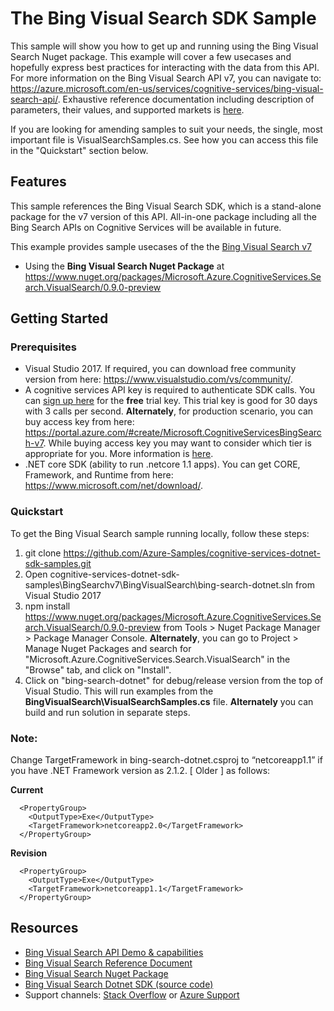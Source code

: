

# The Bing Visual Search SDK Sample

This sample will show you how to get up and running using the Bing Visual Search Nuget package. This example will cover a few usecases and hopefully express best practices for interacting with the data from this API. For more information on the Bing Visual Search API v7, you can navigate to: https://azure.microsoft.com/en-us/services/cognitive-services/bing-visual-search-api/. Exhaustive reference documentation including description of parameters, their values, and supported markets is [here](https://docs.microsoft.com/en-us/rest/api/cognitiveservices/bing-entities-api-v7-reference).

If you are looking for amending samples to suit your needs, the single, most important file is VisualSearchSamples.cs. See how you can access this file in the "Quickstart" section below.

## Features

This sample references the Bing Visual Search SDK, which is a stand-alone package for the v7 version of this API. All-in-one package including all the Bing Search APIs on Cognitive Services will be available in future.

This example provides sample usecases of the the [Bing Visual Search v7](https://azure.microsoft.com/en-us/services/cognitive-services/bing-visual-search-api/)

* Using the **Bing Visual Search Nuget Package** at https://www.nuget.org/packages/Microsoft.Azure.CognitiveServices.Search.VisualSearch/0.9.0-preview

## Getting Started

### Prerequisites

- Visual Studio 2017. If required, you can download free community version from here: https://www.visualstudio.com/vs/community/.
- A cognitive services API key is required to authenticate SDK calls. You can [sign up here](https://azure.microsoft.com/en-us/try/cognitive-services/?api=bing-visual-search-api) for the **free** trial key. This trial key is good for 30 days with 3 calls per second. **Alternately**, for production scenario, you can buy access key from here: https://portal.azure.com/#create/Microsoft.CognitiveServicesBingSearch-v7. While buying access key you may want to consider which tier is appropriate for you. More information is [here](https://azure.microsoft.com/en-us/pricing/details/cognitive-services/search-api/web/). 
- .NET core SDK (ability to run .netcore 1.1 apps). You can get CORE, Framework, and Runtime from here: https://www.microsoft.com/net/download/. 

### Quickstart

To get the Bing Visual Search sample running locally, follow these steps:

1. git clone https://github.com/Azure-Samples/cognitive-services-dotnet-sdk-samples.git
2. Open cognitive-services-dotnet-sdk-samples\BingSearchv7\BingVisualSearch\bing-search-dotnet.sln from Visual Studio 2017
3. npm install https://www.nuget.org/packages/Microsoft.Azure.CognitiveServices.Search.VisualSearch/0.9.0-preview from Tools > Nuget Package Manager > Package Manager Console. **Alternately**, you can go to Project > Manage Nuget Packages and search for "Microsoft.Azure.CognitiveServices.Search.VisualSearch" in the "Browse" tab, and click on "Install". 
4. Click on "bing-search-dotnet" for debug/release version from the top of Visual Studio. This will run examples from the **BingVisualSearch\VisualSearchSamples.cs** file. **Alternately** you can build and run solution in separate steps.

### Note: 
Change TargetFramework in bing-search-dotnet.csproj to “netcoreapp1.1” if you have .NET Framework version as 2.1.2. [ Older ] as follows:

**Current**
````  
  <PropertyGroup>
    <OutputType>Exe</OutputType>
    <TargetFramework>netcoreapp2.0</TargetFramework>
  </PropertyGroup>
````
**Revision**
````
  <PropertyGroup>
    <OutputType>Exe</OutputType>
    <TargetFramework>netcoreapp1.1</TargetFramework>
  </PropertyGroup>
````
## Resources
- [Bing Visual Search API Demo & capabilities](https://azure.microsoft.com/en-us/services/cognitive-services/bing-visual-search-api/)
- [Bing Visual Search Reference Document](https://docs.microsoft.com/en-us/rest/api/cognitiveservices/bing-entities-api-v7-reference)
- [Bing Visual Search Nuget Package](https://www.nuget.org/packages/Microsoft.Azure.CognitiveServices.Search.VisualSearch/0.9.0-preview)
- [Bing Visual Search Dotnet SDK (source code)](https://github.com/Azure/azure-sdk-for-net/tree/psSdkJson6/src/SDKs/CognitiveServices/dataPlane/Search/BingVisualSearch) 
- Support channels: [Stack Overflow](https://stackoverflow.com/questions/tagged/bing-search) or [Azure Support](https://azure.microsoft.com/en-us/support/options/)
